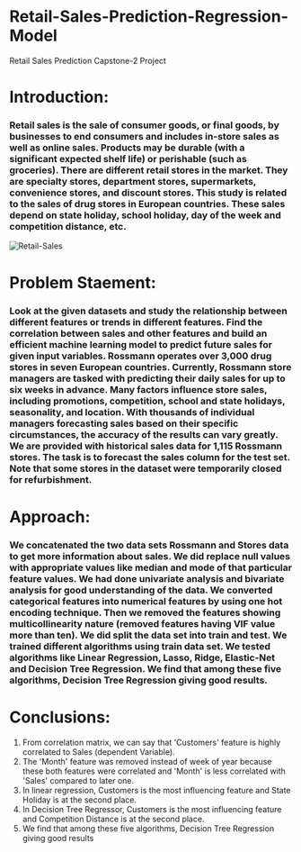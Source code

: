 # Retail-Sales-Prediction-Regression-Model
Retail Sales Prediction Capstone-2 Project
# Introduction:
### Retail sales is the sale of consumer goods, or final goods, by businesses to end consumers and includes in-store sales as well as online sales. Products may be durable (with a significant expected shelf life) or perishable (such as groceries). There are different retail stores in the market. They are specialty stores, department stores, supermarkets, convenience stores, and discount stores. This study is related to the sales of drug stores in European countries. These sales depend on state holiday, school holiday, day of the week and competition distance, etc.

![Retail-Sales](https://user-images.githubusercontent.com/99146783/183277303-4034577c-e72a-4903-8327-8c6bfeaa520d.jpg)


# Problem Staement:
### Look at the given datasets and study the relationship between different features or trends in different features. Find the correlation between sales and other features and build an efficient machine learning model to predict future sales for given input variables. Rossmann operates over 3,000 drug stores in seven European countries. Currently, Rossmann store managers are tasked with predicting their daily sales for up to six weeks in advance. Many factors influence store sales, including promotions, competition, school and state holidays, seasonality, and location. With thousands of individual managers forecasting sales based on their specific circumstances, the accuracy of the results can vary greatly. We are provided with historical sales data for 1,115 Rossmann stores. The task is to forecast the sales column for the test set. Note that some stores in the dataset were temporarily closed for refurbishment.

# Approach:
### We concatenated the two data sets Rossmann and Stores data to get more information about sales. We did replace null values with appropriate values like median and mode of that particular feature values. We had done univariate analysis and bivariate analysis for good understanding of the data. We converted categorical features into numerical features by using one hot encoding technique. Then we removed the features showing multicollinearity nature (removed features having VIF value more than ten). We did split the data set into train and test. We trained different algorithms using train data set. We tested algorithms like Linear Regression, Lasso, Ridge, Elastic-Net and Decision Tree Regression. We find that among these five algorithms, Decision Tree Regression giving good results.
# Conclusions:
1. From correlation matrix, we can say that 'Customers' feature is highly correlated to Sales (dependent Variable).
2. The 'Month' feature was removed instead of week of year because these both features were correlated and 'Month' is less correlated with 'Sales' compared to later one.
3. In linear regression, Customers is the most influencing feature and State Holiday is at the second place.
4. In Decision Tree Regressor, Customers is the most influencing feature and Competition Distance is at the second place.
5. We find that among these five algorithms, Decision Tree Regression giving good results
